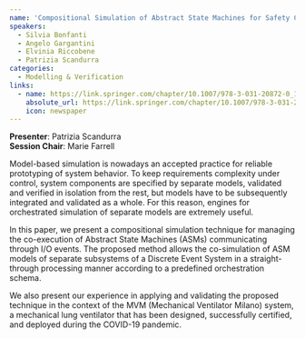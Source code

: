 ```yaml
---
name: 'Compositional Simulation of Abstract State Machines for Safety Critical Systems'
speakers:
  - Silvia Bonfanti
  - Angelo Gargantini
  - Elvinia Riccobene
  - Patrizia Scandurra
categories:
  - Modelling & Verification
links:
  - name: https://link.springer.com/chapter/10.1007/978-3-031-20872-0_1
    absolute_url: https://link.springer.com/chapter/10.1007/978-3-031-20872-0_1
    icon: newspaper
---
```


**Presenter**: Patrizia Scandurra  
**Session Chair**: Marie Farrell

Model-based simulation is nowadays an accepted practice for reliable prototyping of system behavior. To keep requirements complexity under control, system components are specified by separate models, validated and verified in isolation from the rest, but models have to be subsequently integrated and validated as a whole. For this reason, engines for orchestrated simulation of separate models are extremely useful.

In this paper, we present a compositional simulation technique for managing the co-execution of Abstract State Machines (ASMs) communicating through I/O events.
The proposed method allows the co-simulation of ASM models of separate subsystems of a Discrete Event System in a straight-through processing manner according to a predefined orchestration schema. 

We also present our experience in applying and validating the proposed technique in the context of the MVM (Mechanical Ventilator Milano) system, a mechanical lung ventilator that has been designed, successfully certified, and deployed during the COVID-19 pandemic.
